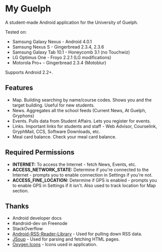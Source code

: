 # My Guelph

A student-made Android application for the University of Guelph.

Tested on:

* Samsung Galaxy Nexus - Android 4.0.1
* Samsung Nexus S - Gingerbread 2.3.4, 2.3.6
* Samsung Galaxy Tab 10.1 - Honeycomb 3.1 (no Touchwiz)
* LG Optimus One - Froyo 2.2.1 (LG modifications)
* Motorola Pro+ - Gingerbread 2.3.4 (Motoblur)

Supports Android 2.2+.

## Features
* Map. Building searching by name/course codes. Shows you and the target building. Useful for new students.
* News. Aggregates all the school feeds (Current News, At Guelph, Gryphons)
* Events. Pulls data from Student Affairs. Lets you register for events.
* Links. Important links for students and staff - Web Advisor, Courselink, GryphMail, CCS, Software Downloads, etc.
* Meal card balance. Check your meal card balance.

## Required Permissions
* **INTERNET:** To access the Internet - fetch News, Events, etc.
* **ACCESS_NETWORK_STATE:** Determine if you're connected to the Internet - prompts you to enable connection in Settings if you're not.
* **ACCESS_FINE_LOCATION:** Determine if GPS is enabled - prompts you to enable GPS in Settings if it isn't. Also used to track location for Map section. 

## Thanks
* Android developer docs
* \#android-dev on Freenode
* StackOverflow
* [Android-RSS-Reader-Library](https://github.com/matshofman/Android-RSS-Reader-Library) - Used for pulling down RSS data.
* [JSoup](http://jsoup.org/) - Used for parsing and fetching HTML pages.
* [Oxygen Icons](http://www.oxygen-icons.org/) - Icons used in application.
